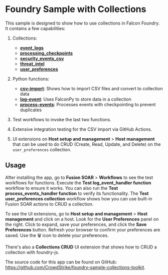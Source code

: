 # Foundry Sample with Collections

This sample is designed to show how to use collections in Falcon Foundry. It contains a few capabilities:

1. Collections:

   - [**event_logs**](collections/event_logs.json)
   - [**processing_checkpoints**](collections/processing_checkpoints.json)
   - [**security_events_csv**](collections/security_events_csv.json)
   - [**threat_intel**](collections/threat_intel.json)
   - [**user_preferences**](collections/user_preferences.json)

2. Python functions:

   - [**csv-import**](functions/csv-import/main.py): Shows how to import CSV files and convert to collection data
   - [**log-event**](functions/log-event/main.py): Uses FalconPy to store data in a collection
   - [**process-events**](functions/process-events/main.py): Processes events with checkpointing to prevent
     duplicates

3. Test workflows to invoke the last two functions.
4. Extensive integration testing for the CSV import via GitHub Actions.
5. UI extensions on **Host setup and management** > **Host management** that can be used to do CRUD (Create, Read, Update, and Delete) on the `user_preferences` collection.

## Usage

After installing the app, go to **Fusion SOAR** > **Workflows** to see the test workflows for functions. Execute the **Test log_event_handler function** workflow to ensure it works. You can also run the **Test process_events_handler function** to verify its functionality. The **Test user_preferences collection** workflow shows how you can use built-in Fusion SOAR actions to CRUD a collection. 

To see the UI extensions, go to **Host setup and management** > **Host management** and click on a host. Look for the **User Preferences** panel on the right. Click to expand, save your preferences, and click the **Save Preferences** button. Refresh your browser to confirm your preferences are saved. Use the 🗑️ icon to delete your preferences. 

There's also a **Collections CRUD** UI extension that shows how to CRUD a collection with foundry-js. 

The source code for this app can be found on GitHub: <https://github.com/CrowdStrike/foundry-sample-collections-toolkit>. 
